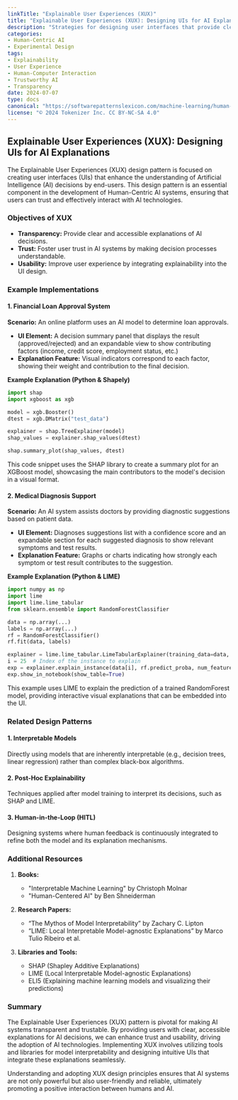 ```yaml
---
linkTitle: "Explainable User Experiences (XUX)"
title: "Explainable User Experiences (XUX): Designing UIs for AI Explanations"
description: "Strategies for designing user interfaces that provide clear explanations for AI decisions, enhancing trust and usability."
categories:
- Human-Centric AI
- Experimental Design
tags:
- Explainability
- User Experience
- Human-Computer Interaction
- Trustworthy AI
- Transparency
date: 2024-07-07
type: docs
canonical: "https://softwarepatternslexicon.com/machine-learning/human-centric-ai/experimental-design/explainable-user-experiences-(xux)"
license: "© 2024 Tokenizer Inc. CC BY-NC-SA 4.0"
---
```


## Explainable User Experiences (XUX): Designing UIs for AI Explanations

The Explainable User Experiences (XUX) design pattern is focused on creating user interfaces (UIs) that enhance the understanding of Artificial Intelligence (AI) decisions by end-users. This design pattern is an essential component in the development of Human-Centric AI systems, ensuring that users can trust and effectively interact with AI technologies.

### Objectives of XUX
- **Transparency:** Provide clear and accessible explanations of AI decisions.
- **Trust:** Foster user trust in AI systems by making decision processes understandable.
- **Usability:** Improve user experience by integrating explainability into the UI design.

### Example Implementations

#### 1. Financial Loan Approval System

**Scenario:** An online platform uses an AI model to determine loan approvals.

- **UI Element:** A decision summary panel that displays the result (approved/rejected) and an expandable view to show contributing factors (income, credit score, employment status, etc.)
- **Explanation Feature:** Visual indicators correspond to each factor, showing their weight and contribution to the final decision.

**Example Explanation (Python & Shapely)**

```python
import shap
import xgboost as xgb

model = xgb.Booster()
dtest = xgb.DMatrix("test_data")

explainer = shap.TreeExplainer(model)
shap_values = explainer.shap_values(dtest)

shap.summary_plot(shap_values, dtest)
```


This code snippet uses the SHAP library to create a summary plot for an XGBoost model, showcasing the main contributors to the model's decision in a visual format.

#### 2. Medical Diagnosis Support

**Scenario:** An AI system assists doctors by providing diagnostic suggestions based on patient data.

- **UI Element:** Diagnoses suggestions list with a confidence score and an expandable section for each suggested diagnosis to show relevant symptoms and test results.
- **Explanation Feature:** Graphs or charts indicating how strongly each symptom or test result contributes to the suggestion.

**Example Explanation (Python & LIME)**

```python
import numpy as np
import lime
import lime.lime_tabular
from sklearn.ensemble import RandomForestClassifier

data = np.array(...)
labels = np.array(...)
rf = RandomForestClassifier()
rf.fit(data, labels)

explainer = lime.lime_tabular.LimeTabularExplainer(training_data=data, feature_names=['feature1', 'feature2'], class_names=['class1', 'class2'])
i = 25  # Index of the instance to explain
exp = explainer.explain_instance(data[i], rf.predict_proba, num_features=4)
exp.show_in_notebook(show_table=True)
```

This example uses LIME to explain the prediction of a trained RandomForest model, providing interactive visual explanations that can be embedded into the UI.

### Related Design Patterns

#### 1. **Interpretable Models**
Directly using models that are inherently interpretable (e.g., decision trees, linear regression) rather than complex black-box algorithms.

#### 2. **Post-Hoc Explainability**
Techniques applied after model training to interpret its decisions, such as SHAP and LIME.

#### 3. **Human-in-the-Loop (HITL)**
Designing systems where human feedback is continuously integrated to refine both the model and its explanation mechanisms.

### Additional Resources

1. **Books:**
   - "Interpretable Machine Learning" by Christoph Molnar
   - "Human-Centered AI" by Ben Shneiderman

2. **Research Papers:**
   - “The Mythos of Model Interpretability” by Zachary C. Lipton
   - “LIME: Local Interpretable Model-agnostic Explanations” by Marco Tulio Ribeiro et al.

3. **Libraries and Tools:**
   - SHAP (Shapley Additive Explanations)
   - LIME (Local Interpretable Model-agnostic Explanations)
   - ELI5 (Explaining machine learning models and visualizing their predictions)

### Summary

The Explainable User Experiences (XUX) pattern is pivotal for making AI systems transparent and trustable. By providing users with clear, accessible explanations for AI decisions, we can enhance trust and usability, driving the adoption of AI technologies. Implementing XUX involves utilizing tools and libraries for model interpretability and designing intuitive UIs that integrate these explanations seamlessly.

Understanding and adopting XUX design principles ensures that AI systems are not only powerful but also user-friendly and reliable, ultimately promoting a positive interaction between humans and AI.
